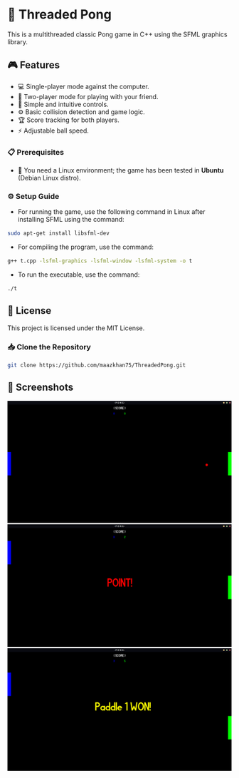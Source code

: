 # 🏓 Threaded Pong

This is a multithreaded classic Pong game in C++ using the SFML graphics library.

## 🎮 Features

- 💻 Single-player mode against the computer.
- 👥 Two-player mode for playing with your friend.
- 🎹 Simple and intuitive controls.
- ⚙️ Basic collision detection and game logic.
- 🏆 Score tracking for both players.
- ⚡ Adjustable ball speed.

### 📋 Prerequisites

- 🐧 You need a Linux environment; the game has been tested in **Ubuntu** (Debian Linux distro).

### ⚙️ Setup Guide

- For running the game, use the following command in Linux after installing SFML using the command:  
```bash
sudo apt-get install libsfml-dev
```
- For compiling the program, use the command:
```bash
g++ t.cpp -lsfml-graphics -lsfml-window -lsfml-system -o t
```
- To run the executable, use the command:
```bash
./t
```

## 📄 License

This project is licensed under the MIT License.

### 📥 Clone the Repository
```bash
git clone https://github.com/maazkhan75/ThreadedPong.git
```

## 📸 Screenshots

![](screenShots/1.png)
![](screenShots/2.png)
![](screenShots/3.png)


